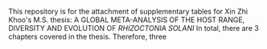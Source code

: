 This repository is for the attachment of supplementary tables for Xin Zhi Khoo's M.S. thesis: A GLOBAL META-ANALYSIS OF THE HOST RANGE, DIVERSITY AND EVOLUTION OF _RHIZOCTONIA SOLANI_
In total, there are 3 chapters covered in the thesis. Therefore, three 
